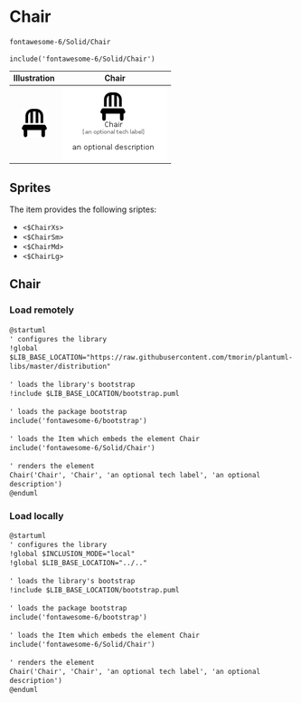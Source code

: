 # Chair


```text
fontawesome-6/Solid/Chair
```

```text
include('fontawesome-6/Solid/Chair')
```



| Illustration | Chair |
| :---: | :---: |
| ![illustration for Illustration](../../fontawesome-6/Solid/Chair.png) | ![illustration for Chair](../../fontawesome-6/Solid/Chair.Local.png) |



## Sprites
The item provides the following sriptes:

- `<$ChairXs>`
- `<$ChairSm>`
- `<$ChairMd>`
- `<$ChairLg>`





## Chair

### Load remotely
```plantuml
@startuml
' configures the library
!global $LIB_BASE_LOCATION="https://raw.githubusercontent.com/tmorin/plantuml-libs/master/distribution"

' loads the library's bootstrap
!include $LIB_BASE_LOCATION/bootstrap.puml

' loads the package bootstrap
include('fontawesome-6/bootstrap')

' loads the Item which embeds the element Chair
include('fontawesome-6/Solid/Chair')

' renders the element
Chair('Chair', 'Chair', 'an optional tech label', 'an optional description')
@enduml
```

### Load locally
```plantuml
@startuml
' configures the library
!global $INCLUSION_MODE="local"
!global $LIB_BASE_LOCATION="../.."

' loads the library's bootstrap
!include $LIB_BASE_LOCATION/bootstrap.puml

' loads the package bootstrap
include('fontawesome-6/bootstrap')

' loads the Item which embeds the element Chair
include('fontawesome-6/Solid/Chair')

' renders the element
Chair('Chair', 'Chair', 'an optional tech label', 'an optional description')
@enduml
```

